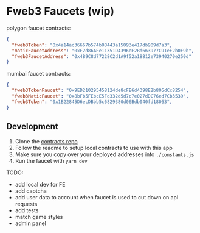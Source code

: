 # Fweb3 Faucets (wip)

polygon faucet contracts:
```json
{
  "fweb3Token": "0x4a14ac36667b574b08443a15093e417db909d7a3",
  "maticFaucetAddress": "0xF2d86AEe11351D4396eE2Bd663977C91eE2b0F9b",
  "fweb3FaucetAddress": "0x4B9C8d77228C2d1A9f52a18812e73940270e250d"
}
```

mumbai faucet contracts:
```json
{
  "fweb3TokenFaucet": "0x9ED210295458124de8cFE6d4398E2b805dCc8254",
  "fweb3MaticFaucet": "0x8bFb5FEbcE5Fd332d5d7c7e027dDC76ed7Cb3539",
  "fweb3Token": "0x1B22845D6ecDBbb5c6829380d06Bdb040fd18063",
}


```

## Development

1. Clone the [contracts repo](https://github.com/fweb3/contracts)
2. Follow the readme to setup local contracts to use with this app
3. Make sure you copy over your deployed addresses into `./constants.js`
4. Run the faucet with `yarn dev`


TODO:
- add local dev for FE
- add captcha
- add user data to account when faucet is used to cut down on api requests
- add tests
- match game styles
- admin panel
